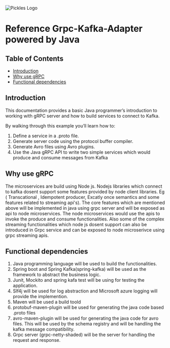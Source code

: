 <!-- <p align="center">
  <a href="https://www.pickles.com.au/" target="blank"><img src="https://upload.wikimedia.org/wikipedia/commons/4/48/Pickles-Logo.jpg" width="320" alt="Pickles Logo" /></a>
</p> -->

![Pickles Logo](/images/logo.jpg)

# Reference Grpc-Kafka-Adapter powered by Java

## Table of Contents

- [Introduction](#Introduction)
- [Why use gRPC](#Why-use-gRPC)
- [Functional dependencies](#Functional-dependencies)


## Introduction
This documentation provides a basic Java programmer’s introduction to working with gRPC server and how to build services 
to connect to Kafka.

By walking through this example you’ll learn how to:

1. Define a service in a .proto file.
1. Generate server code using the protocol buffer compiler.
1. Generate Avro files using Avro plugins.
1. Use the Java gRPC API to write two simple services which would produce and consume messages from Kafka

## Why use gRPC

   The microservices are build using Node js. Nodejs libraries which connect to kafka dosent support some features provided by node client 
   libraries. Eg ( Transcational , Idempotent producer, Excatly once semantics and some features related to streaming api's). The core features which are mentioned above will be implemented in java using grpc server and will be exposed as api to node microservices. The node microservices would use the apis to invoke the produce and consume functionalities. Also some of the complex streaming functionalities which node js dosent support can also be introduced in Grpc service and can be exposed to node microserivce using grpc streaming apis. 
   
   
## Functional dependencies
 
 1. Java programming language will be used to build the functionalities.
 1. Spring boot and Spring Kafka(spring-kafka) will be used as the framework to abstract the business logic.
 1. Junit, Mockito and spring kafa test will be using for testing the application. 
 1. Slf4j will be used for log abstraction and Microsoft azure logging will provide the implemention.
 1. Maven will be used a build toold
 1. protobuf-maven-plugin will be used for generating the java code based .proto files
 1. avro-maven-plugin will be used for generating the java code for avro files. This will be used by the schema registry and will be handling
 the kafka message compatibility.
 1. Grpc server (grpc-netty-shaded) will be the server for handling the request and response.
 


 
